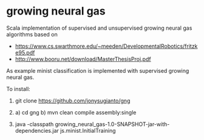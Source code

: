 # growing neural gas

Scala implementation of supervised and unsupervised growing neural gas algorithms based on
- https://www.cs.swarthmore.edu/~meeden/DevelopmentalRobotics/fritzke95.pdf
- http://www.booru.net/download/MasterThesisProj.pdf

As example minist classification is implemented with supervised growing neural gas.

To install:

1. git clone https://github.com/jonysugianto/gng

2. a) cd gng
   b) mvn clean compile assembly:single

3. java -classpath growing_neural_gas-1.0-SNAPSHOT-jar-with-dependencies.jar js.minist.InitialTraining